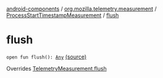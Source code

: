 [android-components](../../index.md) / [org.mozilla.telemetry.measurement](../index.md) / [ProcessStartTimestampMeasurement](index.md) / [flush](./flush.md)

# flush

`open fun flush(): `[`Any`](https://kotlinlang.org/api/latest/jvm/stdlib/kotlin/-any/index.html) [(source)](https://github.com/mozilla-mobile/android-components/blob/master/components/service/telemetry/src/main/java/org/mozilla/telemetry/measurement/ProcessStartTimestampMeasurement.java#L20)

Overrides [TelemetryMeasurement.flush](../-telemetry-measurement/flush.md)

